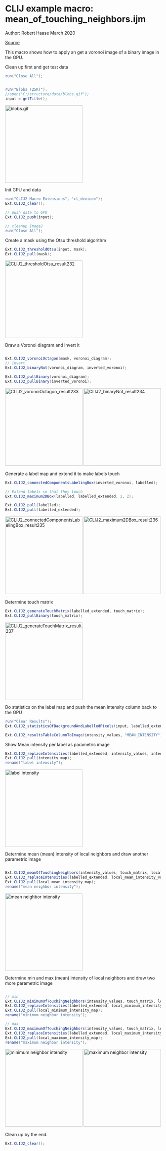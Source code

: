 

# CLIJ example macro: mean_of_touching_neighbors.ijm
Author: Robert Haase 
        March 2020

[Source](https://github.com/clij/clij2-docs/tree/master/src/main/macro/mean_of_touching_neighbors.ijm)

This macro shows how to apply an get a
voronoi image of a binary image in the GPU.

Clean up first and get test data

```java
run("Close All");


run("Blobs (25K)");
//open("C:/structure/data/blobs.gif");
input = getTitle();

```
<a href="image_1587652857492.png"><img src="image_1587652857492.png" width="250" alt="blobs.gif"/></a>

Init GPU
 and data

```java
run("CLIJ2 Macro Extensions", "cl_device=");
Ext.CLIJ2_clear();

// push data to GPU
Ext.CLIJ2_push(input);

// cleanup ImageJ
run("Close All");

```

Create a mask using the Otsu threshold algorithm

```java
Ext.CLIJ2_thresholdOtsu(input, mask);
Ext.CLIJ2_pull(mask);

```
<a href="image_1587652857639.png"><img src="image_1587652857639.png" width="250" alt="CLIJ2_thresholdOtsu_result232"/></a>

Draw a Voronoi diagram and invert it

```java

Ext.CLIJ2_voronoiOctagon(mask, voronoi_diagram);
// invert
Ext.CLIJ2_binaryNot(voronoi_diagram, inverted_voronoi);

Ext.CLIJ2_pullBinary(voronoi_diagram);
Ext.CLIJ2_pullBinary(inverted_voronoi);

```
<a href="image_1587652857789.png"><img src="image_1587652857789.png" width="250" alt="CLIJ2_voronoiOctagon_result233"/></a>
<a href="image_1587652857818.png"><img src="image_1587652857818.png" width="250" alt="CLIJ2_binaryNot_result234"/></a>

Generate a label map and extend it to make labels touch

```java
Ext.CLIJ2_connectedComponentsLabelingBox(inverted_voronoi, labelled);

// Extend labels so that they touch
Ext.CLIJ2_maximum2DBox(labelled, labelled_extended, 2, 2);

Ext.CLIJ2_pull(labelled);
Ext.CLIJ2_pull(labelled_extended);

```
<a href="image_1587652857959.png"><img src="image_1587652857959.png" width="250" alt="CLIJ2_connectedComponentsLabelingBox_result235"/></a>
<a href="image_1587652857977.png"><img src="image_1587652857977.png" width="250" alt="CLIJ2_maximum2DBox_result236"/></a>

Determine touch matrix

```java
Ext.CLIJ2_generateTouchMatrix(labelled_extended, touch_matrix);
Ext.CLIJ2_pullBinary(touch_matrix);

```
<a href="image_1587652858039.png"><img src="image_1587652858039.png" width="250" alt="CLIJ2_generateTouchMatrix_result237"/></a>

Do statistics on the label map
 and push the mean intensity column back to the GPU

```java
run("Clear Results");
Ext.CLIJ2_statisticsOfBackgroundAndLabelledPixels(input, labelled_extended);

Ext.CLIJ2_resultsTableColumnToImage(intensity_values, "MEAN_INTENSITY");

```

Show Mean intensity per label as parametric image

```java
Ext.CLIJ2_replaceIntensities(labelled_extended, intensity_values, intensity_map);
Ext.CLIJ2_pull(intensity_map);
rename("label intensity");

```
<a href="image_1587652858096.png"><img src="image_1587652858096.png" width="250" alt="label intensity"/></a>

Determine mean (mean) intensity of local neighbors and draw another parametric image

```java

Ext.CLIJ2_meanOfTouchingNeighbors(intensity_values, touch_matrix, local_mean_intensity_values);
Ext.CLIJ2_replaceIntensities(labelled_extended, local_mean_intensity_values, local_mean_intensity_map);
Ext.CLIJ2_pull(local_mean_intensity_map);
rename("mean neighbor intensity");

```
<a href="image_1587652858149.png"><img src="image_1587652858149.png" width="250" alt="mean neighbor intensity"/></a>

Determine min and max (mean) intensity of local neighbors and draw two more parametric image

```java

// min
Ext.CLIJ2_minimumOfTouchingNeighbors(intensity_values, touch_matrix, local_minimum_intensity_values);
Ext.CLIJ2_replaceIntensities(labelled_extended, local_minimum_intensity_values, local_minimum_intensity_map);
Ext.CLIJ2_pull(local_minimum_intensity_map);
rename("minimum neighbor intensity");

// max
Ext.CLIJ2_maximumOfTouchingNeighbors(intensity_values, touch_matrix, local_maximum_intensity_values);
Ext.CLIJ2_replaceIntensities(labelled_extended, local_maximum_intensity_values, local_maximum_intensity_map);
Ext.CLIJ2_pull(local_maximum_intensity_map);
rename("maximum neighbor intensity");

```
<a href="image_1587652858252.png"><img src="image_1587652858252.png" width="250" alt="minimum neighbor intensity"/></a>
<a href="image_1587652858260.png"><img src="image_1587652858260.png" width="250" alt="maximum neighbor intensity"/></a>

Clean up by the end.

```java
Ext.CLIJ2_clear();
```



```
```
